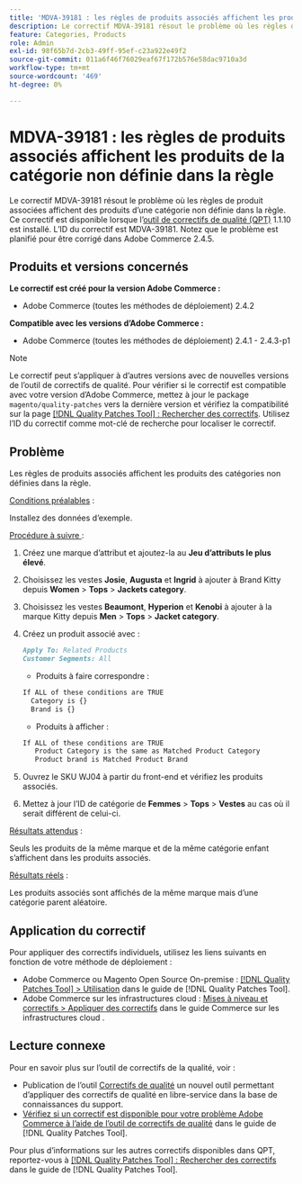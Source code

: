 ```yaml
---
title: 'MDVA-39181 : les règles de produits associés affichent les produits de la catégorie non définie dans la règle'
description: Le correctif MDVA-39181 résout le problème où les règles de produit associées affichent des produits d’une catégorie non définie dans la règle. Ce correctif est disponible lorsque l’[Outil de correctifs de la qualité (QPT)](https://experienceleague.adobe.com/fr/docs/commerce-operations/tools/quality-patches-tool/quality-patches-tool-to-self-serve-quality-patches) 1.1.10 est installé. L’ID du correctif est MDVA-39181. Notez que le problème est planifié pour être corrigé dans Adobe Commerce 2.4.5.
feature: Categories, Products
role: Admin
exl-id: 98f65b7d-2cb3-49ff-95ef-c23a922e49f2
source-git-commit: 011a6f46f76029eaf67f172b576e58dac9710a3d
workflow-type: tm+mt
source-wordcount: '469'
ht-degree: 0%

---
```


# MDVA-39181 : les règles de produits associés affichent les produits de la catégorie non définie dans la règle

Le correctif MDVA-39181 résout le problème où les règles de produit associées affichent des produits d’une catégorie non définie dans la règle. Ce correctif est disponible lorsque l’[outil de correctifs de qualité (QPT)](https://experienceleague.adobe.com/fr/docs/commerce-operations/tools/quality-patches-tool/quality-patches-tool-to-self-serve-quality-patches) 1.1.10 est installé. L’ID du correctif est MDVA-39181. Notez que le problème est planifié pour être corrigé dans Adobe Commerce 2.4.5.

## Produits et versions concernés

**Le correctif est créé pour la version Adobe Commerce :**

* Adobe Commerce (toutes les méthodes de déploiement) 2.4.2

**Compatible avec les versions d’Adobe Commerce :**

* Adobe Commerce (toutes les méthodes de déploiement) 2.4.1 - 2.4.3-p1

>[!NOTE]
>
>Le correctif peut s’appliquer à d’autres versions avec de nouvelles versions de l’outil de correctifs de qualité. Pour vérifier si le correctif est compatible avec votre version d’Adobe Commerce, mettez à jour le package `magento/quality-patches` vers la dernière version et vérifiez la compatibilité sur la page [[!DNL Quality Patches Tool] : Rechercher des correctifs](https://experienceleague.adobe.com/fr/docs/commerce-operations/tools/quality-patches-tool/quality-patches-tool-to-self-serve-quality-patches). Utilisez l’ID du correctif comme mot-clé de recherche pour localiser le correctif.

## Problème

Les règles de produits associés affichent les produits des catégories non définies dans la règle.

<u>Conditions préalables</u> :

Installez des données d’exemple.

<u>Procédure à suivre </u> :

1. Créez une marque d’attribut et ajoutez-la au **Jeu d’attributs le plus élevé**.
1. Choisissez les vestes **Josie**, **Augusta** et **Ingrid** à ajouter à Brand Kitty depuis **Women** > **Tops** > **Jackets category**.
1. Choisissez les vestes **Beaumont**, **Hyperion** et **Kenobi** à ajouter à la marque Kitty depuis **Men** > **Tops** > **Jacket category**.
1. Créez un produit associé avec :

   ```markdown
   Apply To: Related Products
   Customer Segments: All
   ```

   * Produits à faire correspondre :

   ```markdown
   If ALL of these conditions are TRUE
     Category is {}
     Brand is {}
   ```

   * Produits à afficher :

   ```markdown
   If ALL of these conditions are TRUE
      Product Category is the same as Matched Product Category
      Product brand is Matched Product Brand
   ```

1. Ouvrez le SKU WJ04 à partir du front-end et vérifiez les produits associés.
1. Mettez à jour l’ID de catégorie de **Femmes** > **Tops** > **Vestes** au cas où il serait différent de celui-ci.

<u>Résultats attendus</u> :

Seuls les produits de la même marque et de la même catégorie enfant s’affichent dans les produits associés.

<u>Résultats réels</u> :

Les produits associés sont affichés de la même marque mais d’une catégorie parent aléatoire.

## Application du correctif

Pour appliquer des correctifs individuels, utilisez les liens suivants en fonction de votre méthode de déploiement :

* Adobe Commerce ou Magento Open Source On-premise : [[!DNL Quality Patches Tool] > Utilisation](/help/tools/quality-patches-tool/usage.md) dans le guide de [!DNL Quality Patches Tool].
* Adobe Commerce sur les infrastructures cloud : [Mises à niveau et correctifs > Appliquer des correctifs](https://experienceleague.adobe.com/docs/commerce-cloud-service/user-guide/develop/upgrade/apply-patches.html?lang=fr) dans le guide Commerce sur les infrastructures cloud .

## Lecture connexe

Pour en savoir plus sur l’outil de correctifs de la qualité, voir :

* Publication de l’outil [Correctifs de qualité](https://experienceleague.adobe.com/fr/docs/commerce-operations/tools/quality-patches-tool/quality-patches-tool-to-self-serve-quality-patches) un nouvel outil permettant d’appliquer des correctifs de qualité en libre-service dans la base de connaissances du support.
* [Vérifiez si un correctif est disponible pour votre problème Adobe Commerce à l’aide de l’outil de correctifs de qualité](/help/tools/quality-patches-tool/patches-available-in-qpt/check-patch-for-magento-issue-with-magento-quality-patches.md) dans le guide de [!DNL Quality Patches Tool].

Pour plus d’informations sur les autres correctifs disponibles dans QPT, reportez-vous à [[!DNL Quality Patches Tool] : Rechercher des correctifs](https://experienceleague.adobe.com/tools/commerce-quality-patches/index.html?lang=fr) dans le guide de [!DNL Quality Patches Tool].
